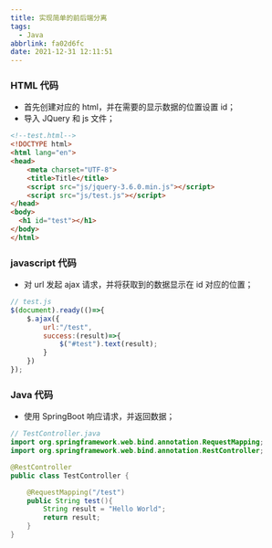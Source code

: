 ```yaml
---
title: 实现简单的前后端分离
tags:
  - Java
abbrlink: fa02d6fc
date: 2021-12-31 12:11:51
---
```


### HTML 代码

* 首先创建对应的 html，并在需要的显示数据的位置设置 id；
* 导入 JQuery 和 js 文件；

```html
<!--test.html-->
<!DOCTYPE html>
<html lang="en">
<head>
    <meta charset="UTF-8">
    <title>Title</title>
    <script src="js/jquery-3.6.0.min.js"></script>
    <script src="js/test.js"></script>
</head>
<body>
  <h1 id="test"></h1>
</body>
</html>
```



### javascript 代码

* 对 url 发起 ajax 请求，并将获取到的数据显示在 id 对应的位置；

```javascript
// test.js
$(document).ready(()=>{
    $.ajax({
        url:"/test",
        success:(result)=>{
            $("#test").text(result);
        }
    })
});
```



### Java 代码

* 使用 SpringBoot 响应请求，并返回数据；

```java
// TestController.java
import org.springframework.web.bind.annotation.RequestMapping;
import org.springframework.web.bind.annotation.RestController;

@RestController
public class TestController {

    @RequestMapping("/test")
    public String test(){
        String result = "Hello World";
        return result;
    }
}

```
